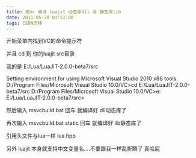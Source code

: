 ```yaml
---
title: 用vc 编译 luajit 动态库dll 与 静态库lib
date: 2011-05-28 01:51:00
tags: CSDN迁移
---
```

   开始菜单内找到VC的命令提示符 

 并且 cd 到 你的luajit src目录

 我的是 E:/Lua/LuaJIT-2.0.0-beta7/src

 

 Setting environment for using Microsoft Visual Studio 2010 x86 tools. D:/Program Files/Microsoft Visual Studio 10.0/VC>cd E:/Lua/LuaJIT-2.0.0-beta7/src D:/Program Files/Microsoft Visual Studio 10.0/VC>e: E:/Lua/LuaJIT-2.0.0-beta7/src> 

 然后输入 msvcbuild.bat 回车 就编译好 dll动态库了

 

 再次输入 msvcbuild.bat static 回车 就编译好 lib静态库了

 

 

 

 引用头文件与lua一样 lua.hpp

 

 另外 luajit 本身就支持中文变量名....不要跟我一样乱折腾了 真哈屁

 

   
 